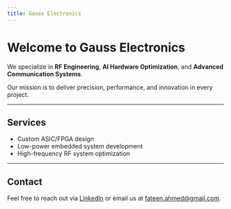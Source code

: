```yaml
---
title: Gauss Electronics
---
```


# Welcome to Gauss Electronics

We specialize in **RF Engineering**, **AI Hardware Optimization**, and **Advanced Communication Systems**.

Our mission is to deliver precision, performance, and innovation in every project.

---

## Services

- Custom ASIC/FPGA design  
- Low-power embedded system development  
- High-frequency RF system optimization

---

## Contact

Feel free to reach out via [LinkedIn](https://www.linkedin.com/company/gauss-electronics) or email us at fateen.ahmed@gmail.com.
